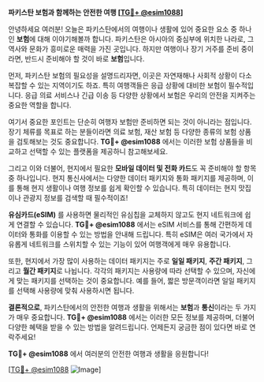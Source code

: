 **파키스탄 보험과 함께하는 안전한 여행 [[TG💪+ @esim1088](https://t.me/s/esim1088)]**

안녕하세요 여러분! 오늘은 파키스탄에서의 여행이나 생활에 있어 중요한 요소 중 하나인 **보험**에 대해 이야기해볼까 합니다. 파키스탄은 아시아의 중심부에 위치한 나라로, 그 역사와 문화가 흥미로운 매력을 가진 곳입니다. 하지만 여행이나 장기 거주를 준비 중이라면, 반드시 준비해야 할 것이 바로 **보험**입니다.

먼저, 파키스탄 보험의 필요성을 설명드리자면, 이곳은 자연재해나 사회적 상황이 다소 복잡할 수 있는 지역이기도 하죠. 특히 여행객들은 응급 상황에 대비한 보험이 필수적입니다. 응급 의료 서비스나 긴급 이송 등 다양한 상황에서 보험은 우리의 안전을 지켜주는 중요한 역할을 합니다.

여기서 중요한 포인트는 단순히 여행자 보험만 준비하면 되는 것이 아니라는 점입니다. 장기 체류를 목표로 하는 분들이라면 의료 보험, 재산 보험 등 다양한 종류의 보험 상품을 검토해보는 것도 중요합니다. **TG💪+ @esim1088** 에서는 이러한 보험 상품들을 비교하고 선택할 수 있는 플랫폼을 제공하니 참고해보세요.

그리고 이와 더불어, 현지에서 필요한 **모바일 데이터 및 전화 카드**도 꼭 준비해야 할 항목 중 하나입니다. 현지 통신사에서는 다양한 데이터 패키지와 통화 패키지를 제공하며, 이를 통해 현지 생활이나 여행 정보를 쉽게 확인할 수 있습니다. 특히 데이터는 현지 맛집이나 관광지 정보를 검색할 때 필수적이죠!

**유심카드(eSIM)** 를 사용하면 물리적인 유심칩을 교체하지 않고도 현지 네트워크에 쉽게 연결할 수 있습니다. **TG💪+ @esim1088** 에서는 eSIM 서비스를 통해 간편하게 데이터와 통화를 이용할 수 있는 방법을 안내해 드립니다. 특히 eSIM은 여러 국가에서 자유롭게 네트워크를 스위치할 수 있는 기능이 있어 여행객에게 매우 유용합니다.

또한, 현지에서 가장 많이 사용하는 데이터 패키지는 주로 **일일 패키지**, **주간 패키지**, 그리고 **월간 패키지**로 나뉩니다. 각각의 패키지는 사용량에 따라 선택할 수 있으며, 자신에게 맞는 패키지를 선택하는 것이 중요합니다. 예를 들어, 짧은 방문객이라면 일일 패키지를 선택해 사용량에 맞춰 사용하시면 됩니다.

**결론적으로**, 파키스탄에서의 안전한 여행과 생활을 위해서는 **보험**과 **통신**이라는 두 가지가 매우 중요합니다. **TG💪+ @esim1088** 에서는 이러한 모든 정보를 제공하며, 더불어 다양한 혜택을 받을 수 있는 방법을 알려드립니다. 언제든지 궁금한 점이 있다면 바로 연락주세요! 

**TG💪+ @esim1088** 에서 여러분의 안전한 여행과 생활을 응원합니다! 

[[TG💪+ @esim1088](https://t.me/s/esim1088) ![Image](https://i.postimg.cc/Y0z9fWf4/image.png)]